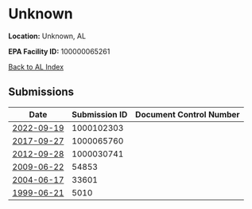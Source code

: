 # Unknown

**Location:** Unknown, AL

**EPA Facility ID:** 100000065261

[Back to AL Index](../../index.md)

## Submissions

| Date | Submission ID | Document Control Number |
|------|--------------|-------------------------|
| [2022-09-19](submissions/1000102303.md) | 1000102303 |  |
| [2017-09-27](submissions/1000065760.md) | 1000065760 |  |
| [2012-09-28](submissions/1000030741.md) | 1000030741 |  |
| [2009-06-22](submissions/54853.md) | 54853 |  |
| [2004-06-17](submissions/33601.md) | 33601 |  |
| [1999-06-21](submissions/5010.md) | 5010 |  |
